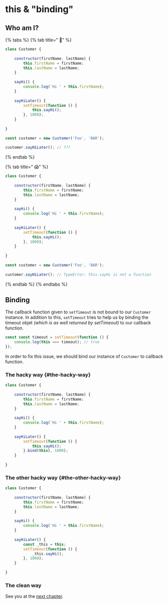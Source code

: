 # this & "binding"

## Who am I?

{% tabs %}
{% tab title=" 🧐" %}
```javascript
class Customer {
​
    constructor(firstName, lastName) {
        this.firstName = firstName;
        this.lastName = lastName;
    }
    
    sayHi() {
        console.log('Hi ' + this.firstName);
    }
    
    sayHiLater() {
        setTimeout(function () {
            this.sayHi();
        }, 1000);
    }
​
}
​
const customer = new Customer('Foo', 'BAR');
​
customer.sayHiLater(); // ???
```
{% endtab %}

{% tab title=" 😱" %}
```javascript
class Customer {
​
    constructor(firstName, lastName) {
        this.firstName = firstName;
        this.lastName = lastName;
    }
    
    sayHi() {
        console.log('Hi ' + this.firstName);
    }
    
    sayHiLater() {
        setTimeout(function () {
            this.sayHi();
        }, 1000);
    }
​
}
​
const customer = new Customer('Foo', 'BAR');
​
customer.sayHiLater(); // TypeError: this.sayHi is not a function
```
{% endtab %}
{% endtabs %}

## Binding

The callback function given to `setTimeout` is not bound to our `Customer` instance. In addition to this, `setTimeout` tries to help us by binding the timeout objet _\(which is as well returned by setTimeout\)_ to our callback function.

```javascript
const const timeout = setTimeout(function () {
    console.log(this === timeout); // true
});
```

In order to fix this issue, we should bind our instance of `Customer` to callback function.

### The hacky way {#the-hacky-way}

```javascript
class Customer {
​
    constructor(firstName, lastName) {
        this.firstName = firstName;
        this.lastName = lastName;
    }
    
    sayHi() {
        console.log('Hi ' + this.firstName);
    }
    
    sayHiLater() {
        setTimeout(function () {
            this.sayHi();
        }.bind(this), 1000);
    }
​
}
```

### The other hacky way {#the-other-hacky-way}

```javascript
class Customer {
​
    constructor(firstName, lastName) {
        this.firstName = firstName;
        this.lastName = lastName;
    }
    
    sayHi() {
        console.log('Hi ' + this.firstName);
    }
    
    sayHiLater() {
        const _this = this;
        setTimeout(function () {
            _this.sayHi();
        }, 1000);
    }
​
}
```

### The clean way

See you at the [next chapter](arrow-functions.md).

